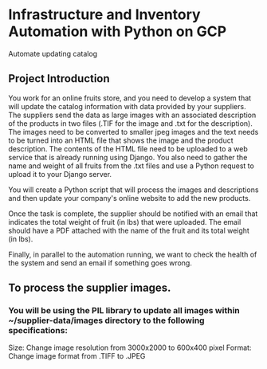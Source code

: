 # Infrastructure and Inventory Automation with Python on GCP
Automate updating catalog

<h2> Project Introduction</h2>
<p>You work for an online fruits store, and you need to develop a system that will update the catalog information with data provided by your suppliers. The suppliers send the data as large images with an associated description of the products in two files (.TIF for the image and .txt for the description). The images need to be converted to smaller jpeg images and the text needs to be turned into an HTML file that shows the image and the product description. The contents of the HTML file need to be uploaded to a web service that is already running using Django. You also need to gather the name and weight of all fruits from the .txt files and use a Python request to upload it to your Django server.

You will create a Python script that will process the images and descriptions and then update your company's online website to add the new products.

Once the task is complete, the supplier should be notified with an email that indicates the total weight of fruit (in lbs) that were uploaded. The email should have a PDF attached with the name of the fruit and its total weight (in lbs).

Finally, in parallel to the automation running, we want to check the health of the system and send an email if something goes wrong.</p>

##  To process the supplier images. 
### You will be using the PIL library to update all images within ~/supplier-data/images directory to the following specifications:</h2>

Size: Change image resolution from 3000x2000 to 600x400 pixel
Format: Change image format from .TIFF to .JPEG
